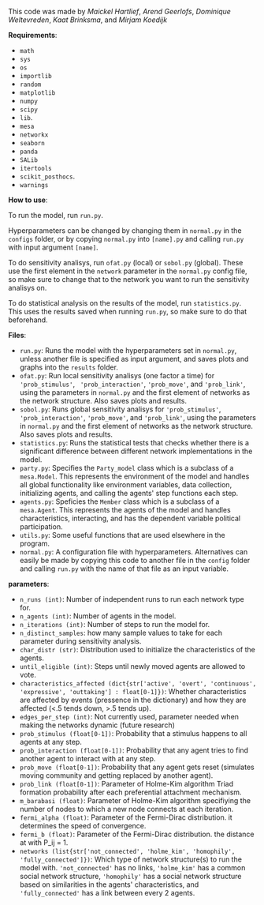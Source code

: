 This code was made by *Maickel Hartlief*, *Arend Geerlofs*, *Dominique Weltevreden*, *Kaat Brinksma*, and *Mirjam Koedijk*

**Requirements**:
- `math`
- `sys`
- `os`
- `importlib`
- `random`
- `matplotlib`
- `numpy`
- `scipy`
- `lib`.
- `mesa`
- `networkx`
- `seaborn`
- `panda`
- `SALib`
- `itertools`
- `scikit_posthocs`.
- `warnings`

**How to use**:

To run the model, run `run.py`. 

Hyperparameters can be changed by changing them in `normal.py` in the `configs` folder, or by copying `normal.py` into `[name].py` and calling `run.py` with input argument `[name]`.

To do sensitivity analisys, run `ofat.py` (local) or `sobol.py` (global). These use the first element in the `network` parameter in the `normal.py` config file, so make sure to change that to the network you want to run the sensitivity analisys on.

To do statistical analysis on the results of the model, run `statistics.py`. This uses the results saved when running `run.py`, so make sure to do that beforehand.

**Files**:
- `run.py`: Runs the model with the hyperparameters set in `normal.py`, unless another file is specified as input argument, and saves plots and graphs into the `results` folder.
- `ofat.py`: Run local sensitivity analisys (one factor a time) for `'prob_stimulus'`, ` 'prob_interaction'`, `'prob_move'`, and `'prob_link'`, using the parameters in `normal.py` and the first element of networks as the network structure. Also saves plots and results.
- `sobol.py`: Runs global sensitivity analisys for `'prob_stimulus'`, ` 'prob_interaction'`, `'prob_move'`, and `'prob_link'`, using the parameters in `normal.py` and the first element of networks as the network structure. Also saves plots and results.
- `statistics.py`: Runs the statistical tests that checks whether there is a significant difference between different network implementations in the model. 
- `party.py`: Specifies the `Party_model` class which is a subclass of a `mesa.Model`. This represents the environment of the model and handles all global functionality like environment variables, data collection, initializing agents, and calling the agents' step functions each step.
- `agents.py`: Speficies the `Member` class which is a subclass of a `mesa.Agent`. This represents the agents of the model and handles characteristics, interacting, and has the dependent variable political participation.
- `utils.py`: Some useful functions that are used elsewhere in the program.
- `normal.py`: A configuration file with hyperparameters. Alternatives can easily be made by copying this code to another file in the `config` folder and calling `run.py` with the name of that file as an input variable.

**parameters**:
- `n_runs (int)`: Number of independent runs to run each network type for.
- `n_agents (int)`: Number of agents in the model.
- `n_iterations (int)`: Number of steps to run the model for.
- `n_distinct_samples`: how many sample values to take for each parameter during sensitivity analysis.
- `char_distr (str)`: Distribution used to initialize the characteristics of the agents.
- `until_eligible (int)`: Steps until newly moved agents are allowed to vote.
- `characteristics_affected (dict{str['active', 'overt', 'continuous', 'expressive', 'outtaking'] : float[0-1]})`: Whether characteristics are affected by events (pressence in the dictionary) and how they are affected (<.5 tends down, >.5 tends up).
- `edges_per_step (int)`: Not currently used, parameter needed when making the networks dynamic (future research)
- `prob_stimulus (float[0-1])`: Probability that a stimulus happens to all agents at any step.
- `prob_interaction (float[0-1])`: Probability that any agent tries to find another agent to interact with at any step.
- `prob_move (float[0-1])`: Probability that any agent gets reset (simulates moving community and getting replaced by another agent).
- `prob_link (float[0-1])`: Parameter of Holme-Kim algorithm Triad formation probability after each preferential attachment mechanism.
- `m_barabasi (float)`: Parameter of Holme-Kim algorithm specifiying the number of nodes to which a new node connects at each iteration.
- `fermi_alpha (float)`: Parameter of the Fermi-Dirac distribution. it determines the speed of convergence.
- `fermi_b (float)`: Parameter of the Fermi-Dirac distribution. the distance at with P_ij = 1.
- `networks (list{str['not_connected', 'holme_kim', 'homophily', 'fully_connected']})`: Which type of network structure(s) to run the model with. `'not_connected'` has no links, `'holme_kim'` has a common social network structure, `'homophily'` has a social network structure based on similarities in the agents' characteristics, and `'fully_connected'` has a link between every 2 agents.

